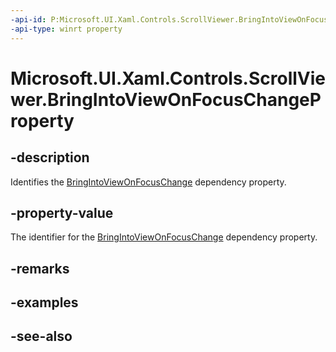 ```yaml
---
-api-id: P:Microsoft.UI.Xaml.Controls.ScrollViewer.BringIntoViewOnFocusChangeProperty
-api-type: winrt property
---
```


<!-- Property syntax
public Windows.UI.Xaml.DependencyProperty BringIntoViewOnFocusChangeProperty { get; }
-->

# Microsoft.UI.Xaml.Controls.ScrollViewer.BringIntoViewOnFocusChangeProperty

## -description
Identifies the [BringIntoViewOnFocusChange](scrollviewer_bringintoviewonfocuschange.md) dependency property.

## -property-value
The identifier for the [BringIntoViewOnFocusChange](scrollviewer_bringintoviewonfocuschange.md) dependency property.

## -remarks

## -examples

## -see-also
